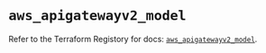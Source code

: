 # `aws_apigatewayv2_model`

Refer to the Terraform Registory for docs: [`aws_apigatewayv2_model`](https://registry.terraform.io/providers/hashicorp/aws/5.25.0/docs/resources/apigatewayv2_model).
